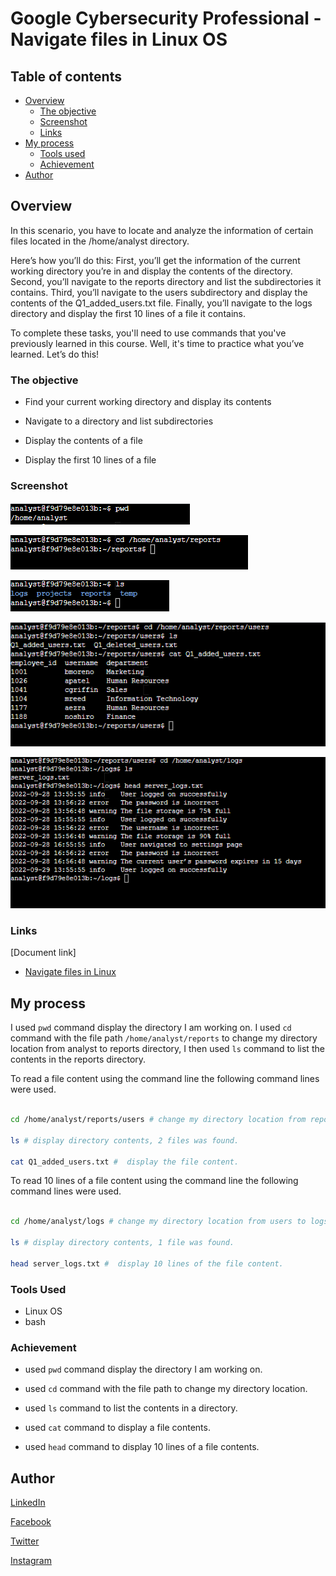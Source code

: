 # Google Cybersecurity Professional - Navigate files in Linux OS

## Table of contents

- [Overview](#overview)
  - [The objective](#the-objective)
  - [Screenshot](#screenshot)
  - [Links](#links)
- [My process](#my-process)
  - [Tools used](#tools-used)
  - [Achievement](#achievement)
- [Author](#author)

## Overview

In this scenario, you have to locate and analyze the information of certain files located in the /home/analyst directory.

Here’s how you’ll do this: First, you’ll get the information of the current working directory you’re in and display the contents of the directory. Second, you’ll navigate to the reports directory and list the subdirectories it contains. Third, you’ll navigate to the users subdirectory and display the contents of the Q1_added_users.txt file. Finally, you’ll navigate to the logs directory and display the first 10 lines of a file it contains.

To complete these tasks, you'll need to use commands that you've previously learned in this course. Well, it's time to practice what you’ve learned. Let’s do this!

### The objective

- Find your current working directory and display its contents

- Navigate to a directory and list subdirectories

- Display the contents of a file

- Display the first 10 lines of a file

### Screenshot

![pwd command line](../Image/Navigate%20file/pwd.png)

![cd command line](../Image/Navigate%20file/cd.png)

![ls command line](../Image/Navigate%20file/ls.png)

![cat command line](../Image/Navigate%20file/cat.png)

![head command line](../Image/Navigate%20file/head.png)

### Links

[Document link]

- [Navigate files in Linux](https://docs.google.com/document/d/1PYGY1tX9rkLaWHGJR2thcL8pXZFsDnZOyWDqeW1-NGQ/edit?usp=drive_link)

## My process

I used ``` pwd ``` command  display the directory I am working on. I used ``` cd ``` command with the file path ```/home/analyst/reports``` to  change my directory location from analyst to reports directory, I then used ``` ls ``` command to list the contents in the reports directory.

To read a file content using the command line the following command lines were used.

```bash

cd /home/analyst/reports/users # change my directory location from reports to users directory.

ls # display directory contents, 2 files was found.

cat Q1_added_users.txt #  display the file content.

```

To read 10 lines of a file content using the command line the following command lines were used.

```bash

cd /home/analyst/logs # change my directory location from users to logs directory.

ls # display directory contents, 1 file was found.

head server_logs.txt #  display 10 lines of the file content.

```

### Tools Used

- Linux OS
- bash

### Achievement

- used ``` pwd ``` command  display the directory I am working on.

- used ``` cd ``` command with the file path to change my directory location.

- used ``` ls ``` command to list the contents in a directory.

- used ``` cat ``` command to display a file contents.

- used ``` head ``` command to display 10 lines of a file contents.

## Author

[LinkedIn](www.linkedin.com/in/olagoke-holo)

[Facebook](https://web.facebook.com/olagoke.holo.3/)

[Twitter](https://twitter.com/olarragoken)

[Instagram](https://www.instagram.com/holoolagoke/)
